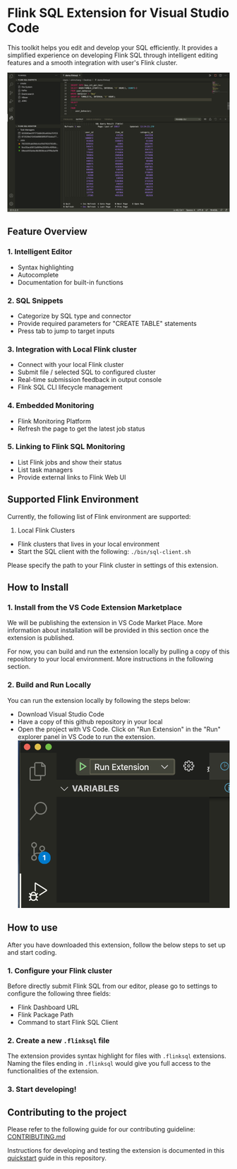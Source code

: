 # Flink SQL Extension for Visual Studio Code

This toolkit helps you edit and develop your SQL efficiently. It provides a simplified experience on developing Flink SQL through intelligent editing features and a smooth integration with user's Flink cluster. 

![Overview](images/documentation/flinksql-overview-1.png)

## Feature Overview
### 1. Intelligent Editor
  - Syntax highlighting
  - Autocomplete
  - Documentation for built-in functions

### 2. SQL Snippets
  - Categorize by SQL type and connector
  - Provide required parameters for "CREATE TABLE" statements
  - Press tab to jump to target inputs

### 3. Integration with Local Flink cluster
  - Connect with your local Flink cluster
  - Submit file / selected SQL to configured cluster
  - Real-time submission feedback in output console
  - Flink SQL CLI lifecycle management

### 4. Embedded Monitoring
  - Flink Monitoring Platform 
  - Refresh the page to get the latest job status

### 5. Linking to Flink SQL Monitoring
  - List Flink jobs and show their status
  - List task managers
  - Provide external links to Flink Web UI

## Supported Flink Environment
Currently, the following list of Flink environment are supported:

1.  Local Flink Clusters
  - Flink clusters that lives in your local environment
  - Start the SQL client with the following: ```./bin/sql-client.sh```

Please specify the path to your Flink cluster in settings of this extension.

## How to Install
### 1. Install from the VS Code Extension Marketplace
  We will be publishing the extension in VS Code Market Place. More information about installation will be provided in this section once the extension is published.

  For now, you can build and run the extension locally by pulling a copy of this repository to your local environment. More instructions in the following section. 

### 2. Build and Run Locally
  You can run the extension locally by following the steps below:
  - Download Visual Studio Code
  - Have a copy of this github repository in your local
  - Open the project with VS Code. Click on "Run Extension" in the "Run" explorer panel in VS Code to run the extension. 
![Running Extension](images/documentation/run-extension.png)

## How to use
After you have downloaded this extension, follow the below steps to set up and start coding.

### 1. Configure your Flink cluster

  Before directly submit Flink SQL from our editor, please go to settings to configure the following three fields:
  - Flink Dashboard URL
  - Flink Package Path
  - Command to start Flink SQL Client

### 2. Create a new ```.flinksql``` file

  The extension provides syntax highlight for files with ```.flinksql``` extensions. Naming the files ending in ```.flinksql``` would give you full access to the functionalities of the extension. 
  
### 3. Start developing!

## Contributing to the project

Please refer to the following guide for our contributing guideline: [CONTRIBUTING.md](CONTRIBUTING.md)

Instructions for developing and testing the extension is documented in this [quickstart](vsc-extension-quickstart.md) guide in this repository.
